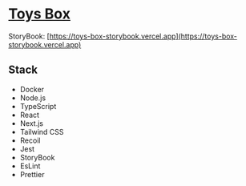 # [**Toys Box**](https://toys-box.vercel.app)

StoryBook: [https://toys-box-storybook.vercel.app](https://toys-box-storybook.vercel.app)

## Stack

- Docker
- Node.js
- TypeScript
- React
- Next.js
- Tailwind CSS
- Recoil
- Jest
- StoryBook
- EsLint
- Prettier
